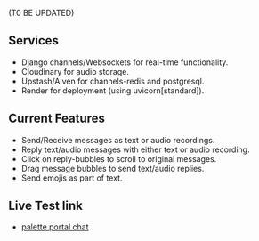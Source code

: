 (T0 BE UPDATED)
## Services

- Django channels/Websockets for real-time functionality.
- Cloudinary for audio storage.
- Upstash/Aiven for channels-redis and postgresql.
- Render for deployment (using uvicorn[standard]).

## Current Features

- Send/Receive messages as text or audio recordings.
- Reply text/audio messages with either text or audio recording.
- Click on reply-bubbles to scroll to original messages.
- Drag message bubbles to send text/audio replies.
- Send emojis as part of text.

## Live Test link

- [palette portal chat](https://palette-portal-api.onrender.com/v1/chat/)
